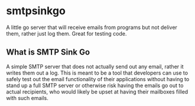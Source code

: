 smtpsinkgo
==========

A little go server that will receive emails from programs but not deliver them, rather just log them. Great for testing code.



## What is SMTP Sink Go

A simple SMTP server that does not actually send out any email, rather it 
writes them out a log. This is meant to be a tool that developers can use to
safely test out the email functionality of their applications without having
to stand up a full SMTP server or otherwise risk having the emails go out to
actual recipients, who would likely be upset at having their mailboxes filled
with such emails.